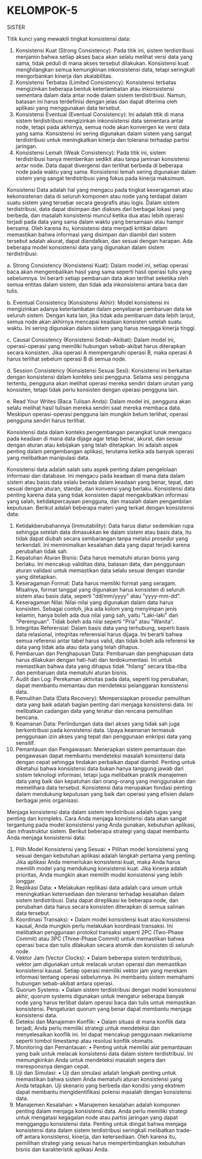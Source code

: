  # KELOMPOK-5
SISTER

Titik kunci yang mewakili tingkat konsistensi data:
1. Konsistensi Kuat (Strong Consistency): Pada titik ini, sistem terdistribusi menjamin bahwa setiap akses baca akan selalu melihat versi data yang sama, tidak peduli di mana akses tersebut dilakukan. Konsistensi kuat menghilangkan semua kemungkinan inkonsistensi data, tetapi seringkali mengorbankan kinerja dan skalabilitas.
2. Konsistensi Terbatas (Limited Consistency): Konsistensi terbatas mengizinkan beberapa bentuk keterlambatan atau inkonsistensi sementara dalam data antar node dalam sistem terdistribusi. Namun, batasan ini harus terdefinisi dengan jelas dan dapat diterima oleh aplikasi yang menggunakan data tersebut.
3. Konsistensi Eventual (Eventual Consistency): Ini adalah titik di mana sistem terdistribusi mengizinkan inkonsistensi data sementara antar node, tetapi pada akhirnya, semua node akan konvergen ke versi data yang sama. Konsistensi ini sering digunakan dalam sistem yang sangat terdistribusi untuk meningkatkan kinerja dan toleransi terhadap partisi jaringan.
4. Konsistensi Lemah (Weak Consistency): Pada titik ini, sistem terdistribusi hanya memberikan sedikit atau tanpa jaminan konsistensi antar node. Data dapat divergensi dan terlihat berbeda di beberapa node pada waktu yang sama. Konsistensi lemah sering digunakan dalam sistem yang sangat terdistribusi yang fokus pada kinerja maksimum.


Konsistensi Data adalah hal yang mengacu pada tingkat keseragaman atau kekonsistenan data di seluruh komponen atau node yang terdapat dalam suatu sistem yang tersebar secara geografis atau logis. Dalam sistem terdistribusi, data dapat disimpan dan diakses dari berbagai lokasi yang berbeda, dan masalah konsistensi muncul ketika dua atau lebih operasi terjadi pada data yang sama dalam waktu yang bersamaan atau hampir bersama. Oleh karena itu, konsistensi data menjadi kritikal dalam memastikan bahwa informasi yang disimpan dan diambil dari sistem tersebut adalah akurat, dapat diandalkan, dan sesuai dengan harapan. Ada beberapa model konsistensi data yang digunakan dalam sistem terdistribusi:

  a. Strong Consistency (Konsistensi Kuat): Dalam model ini, setiap operasi baca akan mengembalikan hasil yang sama seperti hasil operasi tulis yang sebelumnya. Ini berarti       setiap pembaruan data akan terlihat seketika oleh semua entitas dalam sistem, dan tidak ada inkonsistensi antara baca dan tulis.
  
  b. Eventual Consistency (Konsistensi Akhir): Model konsistensi ini mengizinkan adanya keterlambatan dalam penyebaran pembaruan data ke seluruh sistem. Dengan kata lain,        jika tidak ada pembaruan data lebih lanjut, semua node akan akhirnya mencapai keadaan konsisten setelah suatu waktu. Ini sering digunakan dalam sistem yang harus             menjaga kinerja tinggi.
  
  c. Causal Consistency (Konsistensi Sebab-Akibat): Dalam model ini, operasi-operasi yang memiliki hubungan sebab-akibat harus diterapkan secara konsisten. Jika operasi A        mempengaruhi operasi B, maka operasi A harus terlihat sebelum operasi B di semua node.
  
  d. Session Consistency (Konsistensi Sesuai Sesi): Konsistensi ini berkaitan dengan konsistensi dalam konteks sesi pengguna. Selama sesi pengguna tertentu, pengguna akan        melihat operasi mereka sendiri dalam urutan yang konsisten, tetapi tidak perlu konsisten dengan operasi pengguna lain.
  
  e. Read Your Writes (Baca Tulisan Anda): Dalam model ini, pengguna akan selalu melihat hasil tulisan mereka sendiri saat mereka membaca data. Meskipun operasi-operasi          pengguna lain mungkin belum terlihat, operasi pengguna sendiri harus terlihat.

  
Konsistensi data dalam konteks pengembangan perangkat lunak mengacu pada keadaan di mana data dijaga agar tetap benar, akurat, dan sesuai dengan aturan atau kebijakan yang telah ditetapkan. Ini adalah aspek penting dalam pengembangan aplikasi, terutama ketika ada banyak operasi yang melibatkan manipulasi data.


Konsistensi data adalah salah satu aspek penting dalam pengelolaan informasi dan database. Ini mengacu pada keadaan di mana data dalam sistem atau basis data selalu berada dalam keadaan yang benar, tepat, dan sesuai dengan aturan, standar, dan konvensi yang berlaku. Konsistensi data penting karena data yang tidak konsisten dapat mengakibatkan informasi yang salah, ketidakpercayaan pengguna, dan masalah dalam pengambilan keputusan. Berikut adalah beberapa materi yang terkait dengan konsistensi data:

1. Ketidakberubahannya (Immutability): Data harus diatur sedemikian rupa sehingga setelah data dimasukkan ke dalam sistem atau basis data, itu tidak dapat diubah secara sembarangan tanpa melalui prosedur yang terkendali. Ini meminimalkan kesalahan data yang dapat terjadi karena perubahan tidak sah.
2. Kepatuhan Aturan Bisnis: Data harus mematuhi aturan bisnis yang berlaku. Ini mencakup validitas data, batasan data, dan penggunaan aturan validasi untuk memastikan data selalu sesuai dengan standar yang ditetapkan.
3. Keseragaman Format: Data harus memiliki format yang seragam. Misalnya, format tanggal yang digunakan harus konsisten di seluruh sistem atau basis data, seperti "dd/mm/yyyy" atau "yyyy-mm-dd".
4. Keseragaman Nilai: Nilai-nilai yang digunakan dalam data harus konsisten. Sebagai contoh, jika ada kolom yang menyimpan jenis kelamin, hanya boleh ada dua nilai yang sah, yaitu "Laki-laki" dan "Perempuan". Tidak boleh ada nilai seperti "Pria" atau "Wanita".
5. Integritas Referensial: Dalam basis data yang terhubung, seperti basis data relasional, integritas referensial harus dijaga. Ini berarti bahwa semua referensi antar tabel harus valid, dan tidak boleh ada referensi ke data yang tidak ada atau data yang telah dihapus.
6. Pembaruan dan Penghapusan Data: Pembaruan dan penghapusan data harus dilakukan dengan hati-hati dan terdokumentasi. Ini untuk memastikan bahwa data yang dihapus tidak "hilang" secara tiba-tiba dan pembaruan data mematuhi aturan bisnis.
7. Audit dan Log: Perekaman aktivitas pada data, seperti log perubahan, dapat membantu memantau dan mendeteksi pelanggaran konsistensi data.
8. Pemulihan Data (Data Recovery): Mempersiapkan prosedur pemulihan data yang baik adalah bagian penting dari menjaga konsistensi data. Ini melibatkan cadangan data yang teratur dan rencana pemulihan bencana.
9. Keamanan Data: Perlindungan data dari akses yang tidak sah juga berkontribusi pada konsistensi data. Upaya keamanan termasuk penggunaan izin akses yang tepat dan penggunaan enkripsi data yang sensitif.
10. Pemantauan dan Pengawasan: Menerapkan sistem pemantauan dan pengawasan dapat membantu mendeteksi masalah konsistensi data dengan cepat sehingga tindakan perbaikan dapat diambil.
Penting untuk diketahui bahwa konsistensi data bukan hanya tanggung jawab dari sistem teknologi informasi, tetapi juga melibatkan praktik manajemen data yang baik dan kepatuhan dari orang-orang yang menggunakan dan memelihara data tersebut. Konsistensi data merupakan fondasi penting dalam mendukung keputusan yang baik dan operasi yang efisien dalam berbagai jenis organisasi.


Menjaga konsistensi data dalam sistem terdistribusi adalah tugas yang penting dan kompleks. Cara Anda menjaga konsistensi data akan sangat tergantung pada model konsistensi yang Anda gunakan, kebutuhan aplikasi, dan infrastruktur sistem. Berikut beberapa strategi yang dapat membantu Anda menjaga konsistensi data:
1.	Pilih Model Konsistensi yang Sesuai:
•	Pilihan model konsistensi yang sesuai dengan kebutuhan aplikasi adalah langkah pertama yang penting. Jika aplikasi Anda memerlukan konsistensi kuat, maka Anda harus memilih model yang mendukung konsistensi kuat. Jika kinerja adalah prioritas, Anda mungkin akan memilih model konsistensi yang lebih longgar.
2.	Replikasi Data:
•	Melakukan replikasi data adalah cara umum untuk meningkatkan ketersediaan dan toleransi terhadap kesalahan dalam sistem terdistribusi. Data dapat direplikasi ke beberapa node, dan perubahan data harus secara konsisten diterapkan di semua salinan data tersebut.
3.	Koordinasi Transaksi:
•	Dalam model konsistensi kuat atau konsistensi kausal, Anda mungkin perlu melakukan koordinasi transaksi. Ini melibatkan penggunaan protokol transaksi seperti 2PC (Two-Phase Commit) atau 3PC (Three-Phase Commit) untuk memastikan bahwa operasi baca dan tulis dilakukan secara atomik dan konsisten di seluruh node.
4.	Vektor Jam (Vector Clocks):
•	Dalam beberapa sistem terdistribusi, vektor jam digunakan untuk melacak urutan operasi dan memastikan konsistensi kausal. Setiap operasi memiliki vektor jam yang merekam informasi tentang operasi sebelumnya. Ini membantu sistem memahami hubungan sebab-akibat antara operasi.
5.	Quorum Systems:
•	Dalam sistem terdistribusi dengan model konsistensi akhir, quorum systems digunakan untuk mengatur seberapa banyak node yang harus terlibat dalam operasi baca dan tulis untuk memastikan konsistensi. Pengaturan quorum yang benar dapat membantu menjaga konsistensi data.
6.	Deteksi dan Manajemen Konflik:
•	Dalam situasi di mana konflik data terjadi, Anda perlu memiliki strategi untuk mendeteksi dan menyelesaikan konflik ini. Ini dapat mencakup penggunaan mekanisme seperti tombol timestamp atau resolusi konflik otomatis.
7.	Monitoring dan Pemantauan:
•	Penting untuk memiliki alat pemantauan yang baik untuk melacak konsistensi data dalam sistem terdistribusi. Ini memungkinkan Anda untuk mendeteksi masalah segera dan meresponsnya dengan cepat.
8.	Uji dan Simulasi:
•	Uji dan simulasi adalah langkah penting untuk memastikan bahwa sistem Anda mematuhi aturan konsistensi yang Anda tetapkan. Uji skenario yang berbeda dan kondisi yang ekstrem dapat membantu mengidentifikasi potensi masalah dengan konsistensi data.
9.	Manajemen Kesalahan:
•	Manajemen kesalahan adalah komponen penting dalam menjaga konsistensi data. Anda perlu memiliki strategi untuk mengatasi kegagalan node atau partisi jaringan yang dapat mengganggu konsistensi data.
Penting untuk diingat bahwa menjaga konsistensi data dalam sistem terdistribusi seringkali melibatkan trade-off antara konsistensi, kinerja, dan ketersediaan. Oleh karena itu, pemilihan strategi yang sesuai harus mempertimbangkan kebutuhan bisnis dan karakteristik aplikasi Anda.



